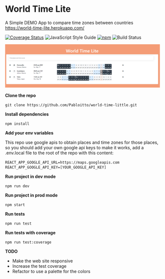# World Time Lite

A Simple DEMO App to compare time zones between countries https://world-time-lite.herokuapp.com/

[![Coverage Status](https://coveralls.io/repos/github/Pabloitto/samurainject/badge.svg?branch=master)](https://github.com/Pabloitto/world-time-little?branch=master)
![JavaScript Style Guide](https://img.shields.io/static/v1?label=code%20style&message=typescript&color=blue)
[![npm](https://img.shields.io/github/license/mashape/apistatus.svg)](https://github.com/Pabloitto/world-time-little/blob/master/LICENSE)
![Build Status](https://img.shields.io/static/v1?label=build%20status&message=unknown&color=gray)

![alt text](https://github.com/Pabloitto/world-time-little/blob/master/cover.PNG?raw=true)

**Clone the repo**
```
git clone https://github.com/Pabloitto/world-time-little.git 
```

**Install dependencies**

```
npm install
```

**Add your env variables**

This repo use google apis to obtain places and time zones for those places, so you should add your own google api keys to make it works, add a .env.local file to the root of the repo
with this content:
```
REACT_APP_GOOGLE_API_URL=https://maps.googleapis.com
REACT_APP_GOOGLE_API_KEY=[YOUR_GOOGLE_API_KEY]
```


**Run project in dev mode**

```
npm run dev
```

**Run project in prod mode**

```
npm start
```

**Run tests**

```
npm run test
```

**Run tests with coverage**

```
npm run test:coverage
```

**TODO**
- Make the web site responsive
- Increase the test coverage
- Refactor to use a palette for the colors